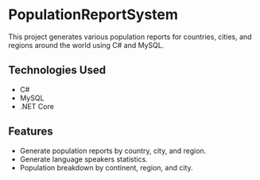 # PopulationReportSystem

This project generates various population reports for countries, cities, and regions around the world using C# and MySQL.

## Technologies Used
- C#
- MySQL
- .NET Core

## Features
- Generate population reports by country, city, and region.
- Generate language speakers statistics.
- Population breakdown by continent, region, and city.